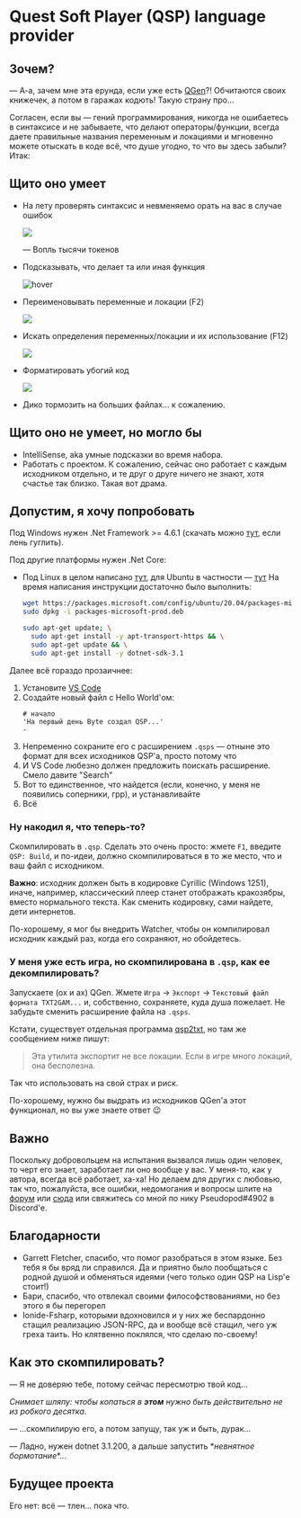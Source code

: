 # Quest Soft Player (QSP) language provider

## Зочем?
— А-а, зачем мне эта ерунда, если уже есть [QGen](http://qsp.su/index.php?option=com_content&task=view&id=46&Itemid=56)?! Обчитаются своих книжечек, а потом в гаражах кодють! Такую страну про...

Согласен, если вы — гений программирования, никогда не ошибаетесь в синтаксисе и не забываете, что делают операторы/функции, всегда даете правильные названия переменным и локациями и мгновенно можете отыскать в коде всё, что душе угодно, то что вы здесь забыли? Итак:

## Щито оно умеет
* На лету проверять синтаксис и невменяемо орать на вас в случае ошибок

    ![](Images/syntaxChecker.gif?raw=true)

    — Вопль тысячи токенов
* Подсказывать, что делает та или иная функция

    ![hover](Images/hover.gif?raw=true "Hover")
* Переименовывать переменные и локации (F2)

    ![](Images/rename.gif?raw=true)
* Искать определения переменных/локации и их использование (F12)

    ![](Images/definitions.gif?raw=true)
* Форматировать убогий код

    ![](Images/format.gif?raw=true)
* Дико тормозить на больших файлах... к сожалению.

## Щито оно **не** умеет, но могло бы
* IntelliSense, aka умные подсказки во время набора.
* Работать с проектом. К сожалению, сейчас оно работает с каждым исходником отдельно, и те друг о друге ничего не знают, хотя счастье так близко. Такая вот драма.

## Допустим, я хочу попробовать
Под Windows нужен .Net Framework >= 4.6.1 (скачать можно [тут](https://dotnet.microsoft.com/download/dotnet-framework), если лень гуглить).

Под другие платформы нужен .Net Core:
* Под Linux в целом написано [тут](https://docs.microsoft.com/ru-ru/dotnet/core), для Ubuntu в частности — [тут](https://docs.microsoft.com/en-us/dotnet/core/install/linux-ubuntu)
    На время написания инструкции достаточно было выполнить:
    ```bash
    wget https://packages.microsoft.com/config/ubuntu/20.04/packages-microsoft-prod.deb -O packages-microsoft-prod.deb
    sudo dpkg -i packages-microsoft-prod.deb

    sudo apt-get update; \
      sudo apt-get install -y apt-transport-https && \
      sudo apt-get update && \
      sudo apt-get install -y dotnet-sdk-3.1
    ```

Далее всё гораздо прозаичнее:
1. Установите [VS Code](https://code.visualstudio.com/Download)
2. Создайте новый файл с Hello World'ом:
    ```qsp
    # начало
    'На первый день Byte создал QSP...'
    -
    ```
3. Непременно сохраните его с расширением `.qsps` — отныне это формат для всех исходников QSP'а, просто потому что
4. И VS Code любезно должен предложить поискать расширение. Смело давите "Search"
5. Вот то единственное, что найдется (если, конечно, у меня не появились соперники, грр), и устанавливайте
4. Всё

### Ну накодил я, что теперь-то?
Скомпилировать в `.qsp`. Сделать это очень просто: жмете `F1`, введите `QSP: Build`, и по-идеи, должно скомпилироваться в то же место, что и ваш файл с исходником.

**Важно**: исходник должен быть в кодировке Cyrillic (Windows 1251), иначе, например, классический плеер станет отображать кракозябры, вместо нормального текста. Как сменить кодировку, сами найдете, дети интернетов.

По-хорошему, я мог бы внедрить Watcher, чтобы он компилировал исходник каждый раз, когда его сохраняют, но обойдетесь.

### У меня уже есть игра, но скомпилирована в `.qsp`, как ее декомпилировать?
Запускаете (ох и ах) QGen. Жмете `Игра` -> `Экспорт` -> `Текстовый файл формата TXT2GAM...` и, собственно, сохраняете, куда душа пожелает. Не забудьте сменить расширение файла на `.qsps`.

Кстати, существует отдельная программа [qsp2txt](http://qsp.su/index.php?option=com_agora&task=topic&id=1180&p=1&Itemid=57#p26046), но там же сообщением ниже пишут:
> Эта утилита экспортит не все локации. Если в игре много локаций, она бесполезна.

Так что использовать на свой страх и риск.

По-хорошему, нужно бы выдрать из исходников QGen'а этот функционал, но вы уже знаете ответ :wink:

## Важно
Поскольку добровольцем на испытания вызвался лишь один человек, то черт его знает, заработает ли оно вообще у вас. У меня-то, как у автора, всегда всё работает, ха-ха! Но делаем для других с любовью, так что, пожалуйста, все ошибки, недомогания и вопросы шлите на [форум](http://qsp.su/index.php?option=com_agora&task=topic&id=1286&Itemid=57) или [сюда](https://github.com/gretmn102/QSP-VSCode/issues) или свяжитесь со мной по нику Pseudopod#4902 в Discord'е.

## Благодарности
* Garrett Fletcher, спасибо, что помог разобраться в этом языке. Без тебя я бы вряд ли справился. Да и приятно было пообщаться с родной душой и обменяться идеями (чего только один QSP на Lisp'е стоит!)
* Бари, спасибо, что отвлекал своими философствованиями, но без этого я бы перегорел
* Ionide-Fsharp, которыми вдохновился и у них же беспардонно стащил реализацию JSON-RPC, да и вообще всё стащил, чего уж греха таить. Но клятвенно поклялся, что сделаю по-своему!

## Как это скомпилировать?
— Я не доверяю тебе, потому сейчас пересмотрю твой код...

*Снимает шляпу: чтобы копаться в **этом** нужно быть действительно не из робкого десятка*.

— ...скомпилирую его, а потом запущу, так уж и быть, дурак...

— Ладно, нужен dotnet 3.1.200, а дальше запустить \**невнятное бормотание*\*...

## Будущее проекта
Его нет: всё — тлен... пока что.
